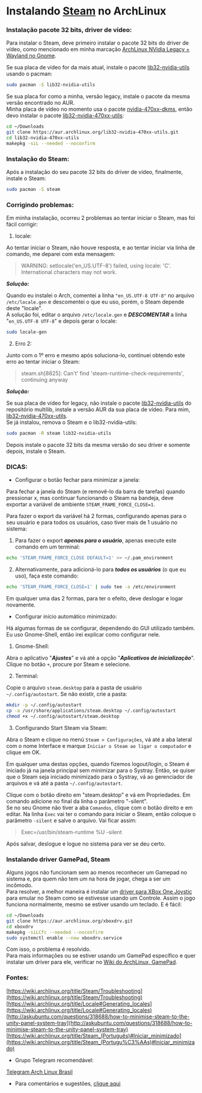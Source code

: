 # Instalando [Steam](https://wiki.archlinux.org/title/Steam_(Portugu%C3%AAs)) no ArchLinux

### Instalação pacote 32 bits, driver de vídeo:

Para instalar o Steam, deve primeiro instalar o pacote 32 bits do driver de vídeo, como mencionado em minha marcação [ArchLinux NVidia Legacy + Wayland no Gnome](https://elppans.github.io/doc-linux/archlinux_nvidia_legacy_wayland_gnome).  

Se sua placa de vídeo for da mais atual, instale o pacote [lib32-nvidia-utils](https://archlinux.org/packages/multilib/x86_64/lib32-nvidia-utils/) usando o pacman:

```bash
sudo pacman -S lib32-nvidia-utils
```

Se sua placa for como a minha, versão legacy, instale o pacote da mesma versão encontrado no AUR.  
Minha placa de vídeo no momento usa o pacote [nvidia-470xx-dkms](https://aur.archlinux.org/packages/nvidia-470xx-dkms), então devo instalar o pacote [lib32-nvidia-470xx-utils](https://aur.archlinux.org/packages/lib32-nvidia-470xx-utils):  

```bash
cd ~/Downloads
git clone https://aur.archlinux.org/lib32-nvidia-470xx-utils.git
cd lib32-nvidia-470xx-utils
makepkg -siL --needed --noconfirm
```

### Instalação do Steam:

Após a instalação do seu pacote 32 bits do driver de vídeo, finalmente, instale o Steam:

```bash
sudo pacman -S steam
```

### Corrigindo problemas:

Em minha instalação, ocorreu 2 problemas ao tentar iniciar o Steam, mas foi fácil corrigir:


1) locale:

Ao tentar iniciar o Steam, não houve resposta, e ao tentar iniciar via linha de comando, me deparei com esta mensagem:

> WARNING: setlocale('en_US.UTF-8') failed, using locale: 'C'. International characters may not work.

***Solução:***

Quando eu instalei o Arch, comentei a linha `"en_US.UTF-8 UTF-8"` no arquivo `/etc/locale.gen` e descomentei o que eu uso, porém, o Steam depende deste "locale".  
A solução foi, editar o arquivo `/etc/locale.gen` e ***DESCOMENTAR*** a linha "`en_US.UTF-8 UTF-8`" e depois gerar o locale:

```bash
sudo locale-gen
```
2) Erro 2:

Junto com o 1º erro e mesmo após soluciona-lo, continuei obtendo este erro ao tentar iniciar o Steam:

> steam.sh[8825]: Can't' find 'steam-runtime-check-requirements', continuing anyway

***Solução:***

Se sua placa de vídeo for legacy, não instale o pacote [lib32-nvidia-utils](https://archlinux.org/packages/multilib/x86_64/lib32-nvidia-utils/) do repositório multilib, instale a versão AUR da sua placa de vídeo. Para mim, [lib32-nvidia-470xx-utils](https://aur.archlinux.org/packages/lib32-nvidia-470xx-utils).  
Se já instalou, remova o Steam e o lib32-nvidia-utils:

```bash
sudo pacman -R steam lib32-nvidia-utils
```

Depois instale o pacote 32 bits da mesma versão do seu driver e somente depois, instale o Steam.  

### DICAS:  

* Configurar o botão fechar para minimizar a janela:  

Para fechar a janela do Steam (e removê-lo da barra de tarefas) quando pressionar x, mas continuar funcionando o Steam na bandeja, deve exportar a variável de ambiente `STEAM_FRAME_FORCE_CLOSE=1`.  

Para fazer o export da variável há 2 formas, configurando apenas para o seu usuário e para todos os usuários, caso tiver mais de 1 usuário no sistema:  

1) Para fazer o export ***apenas para o usuário***, apenas execute este comando em um terminal:  

```bash
echo 'STEAM_FRAME_FORCE_CLOSE DEFAULT=1' >> ~/.pam_environment
```

2) Alternativamente, para adicioná-lo para ***todos os usuários*** (o que eu uso), faça este comando:  

```bash
echo 'STEAM_FRAME_FORCE_CLOSE=1' | sudo tee -a /etc/environment
```
Em qualquer uma das 2 formas, para ter o efeito, deve deslogar e logar novamente.  

* Configurar início automático minimizado:  

Há algumas formas de se configurar, dependendo do GUI utilizado também. Eu uso Gnome-Shell, então irei explicar como configurar nele.  

1) Gnome-Shell:  

Abra o aplicativo "***Ajustes***" e vá até a opção "***Aplicativos de inicialização***". Clique no botão `+`, procure por Steam e selecione.  

2) Terminal:

Copie o arquivo `steam.desktop` para a pasta de usuário `~/.config/autostart`. Se não existir, crie a pasta:  

```bash
mkdir -p ~/.config/autostart
cp -a /usr/share/applications/steam.desktop ~/.config/autostart
chmod +x ~/.config/autostart/steam.desktop
```
3) Configurando Start Steam via Steam:  

Abra o Steam e clique no menú `Steam > Configurações`, vá até a aba lateral com o nome Interface e marque `Iniciar o Steam ao ligar o computador` e clique em OK.

Em qualquer uma destas opções, quando fizemos logout/login, o Steam é iniciado já na janela principal sem minimizar para o Systray. Então, se quiser que o Steam seja iniciado minimizado para o Systray, vá ao gerenciador de arquivos e vá até a pasta `~/.config/autostart`.  

Clique com o botão direito em "steam.desktop" e vá em Propriedades. Em comando adicione no final da linha o parâmetro "-silent".  
Se no seu Gnome não tiver a aba `Comandos`, clique com o botão direito e em editar. Na linha `Exec` vai ter o comando para iniciar o Steam, então coloque o parâmetro `-silent` e salve o arquivo. Vai ficar assim:  

> Exec=/usr/bin/steam-runtime %U -silent  

Após salvar, deslogue e logue no sistema para ver se deu certo.

### Instalando driver GamePad, Steam

Alguns jogos não funcionam sem ao menos reconhecer um Gamepad no sistema e, pra quem não tem um na hora de jogar, chega a ser um incômodo.  
Para resolver, a melhor maneira é instalar um [driver para XBox One Joystic](https://aur.archlinux.org/packages/xboxdrv) para emular no Steam como se estivesse usando um Controle. Assim o jogo funciona normalmente, mesmo se estiver usando um teclado. E é fácil:

```bash
cd ~/Downloads
git clone https://aur.archlinux.org/xboxdrv.git
cd xboxdrv
makepkg -siLCfc --needed --noconfirm
sudo systemctl enable --now xboxdrv.service
```

Com isso, o problema é resolvido.  
Para mais informações ou se estiver usando um GamePad específico e quer instalar um driver para ele, verificar no [Wiki do ArchLinux, GamePad](https://wiki.archlinux.org/index.php/Gamepad).  

### Fontes:

[https://wiki.archlinux.org/title/Steam/Troubleshooting](https://wiki.archlinux.org/title/Steam/Troubleshooting)  
[https://wiki.archlinux.org/title/Locale#Generating_locales](https://wiki.archlinux.org/title/Locale#Generating_locales)  
[http://askubuntu.com/questions/318688/how-to-minimise-steam-to-the-unity-panel-system-tray](http://askubuntu.com/questions/318688/how-to-minimise-steam-to-the-unity-panel-system-tray)  
[https://wiki.archlinux.org/title/Steam_(Português)#Iniciar_minimizado](https://wiki.archlinux.org/title/Steam_(Portugu%C3%AAs)#Iniciar_minimizado)  

* Grupo Telegram recomendável:  

[Telegram Arch Linux Brasil](https://t.me/archlinuxbr)  

* Para comentários e sugestões, [clique aqui](https://github.com/elppans/doc-linux/issues)  
